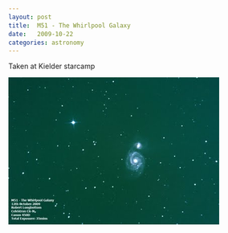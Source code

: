 ```yaml
---
layout: post
title:  M51 - The Whirlpool Galaxy
date:   2009-10-22
categories: astronomy
---
```


Taken at Kielder starcamp


[![M13](/astronomy/2009_10_17_M51_thumb.jpg)](/astronomy/2009_10_17_M51.jpg)

